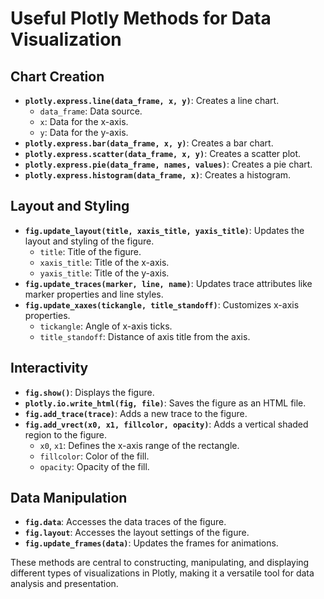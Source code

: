 # Useful Plotly Methods for Data Visualization

## Chart Creation
- **`plotly.express.line(data_frame, x, y)`**: Creates a line chart.
  - `data_frame`: Data source.
  - `x`: Data for the x-axis.
  - `y`: Data for the y-axis.
- **`plotly.express.bar(data_frame, x, y)`**: Creates a bar chart.
- **`plotly.express.scatter(data_frame, x, y)`**: Creates a scatter plot.
- **`plotly.express.pie(data_frame, names, values)`**: Creates a pie chart.
- **`plotly.express.histogram(data_frame, x)`**: Creates a histogram.

## Layout and Styling
- **`fig.update_layout(title, xaxis_title, yaxis_title)`**: Updates the layout and styling of the figure.
  - `title`: Title of the figure.
  - `xaxis_title`: Title of the x-axis.
  - `yaxis_title`: Title of the y-axis.
- **`fig.update_traces(marker, line, name)`**: Updates trace attributes like marker properties and line styles.
- **`fig.update_xaxes(tickangle, title_standoff)`**: Customizes x-axis properties.
  - `tickangle`: Angle of x-axis ticks.
  - `title_standoff`: Distance of axis title from the axis.

## Interactivity
- **`fig.show()`**: Displays the figure.
- **`plotly.io.write_html(fig, file)`**: Saves the figure as an HTML file.
- **`fig.add_trace(trace)`**: Adds a new trace to the figure.
- **`fig.add_vrect(x0, x1, fillcolor, opacity)`**: Adds a vertical shaded region to the figure.
  - `x0`, `x1`: Defines the x-axis range of the rectangle.
  - `fillcolor`: Color of the fill.
  - `opacity`: Opacity of the fill.

## Data Manipulation
- **`fig.data`**: Accesses the data traces of the figure.
- **`fig.layout`**: Accesses the layout settings of the figure.
- **`fig.update_frames(data)`**: Updates the frames for animations.

These methods are central to constructing, manipulating, and displaying different types of visualizations in Plotly, making it a versatile tool for data analysis and presentation.
